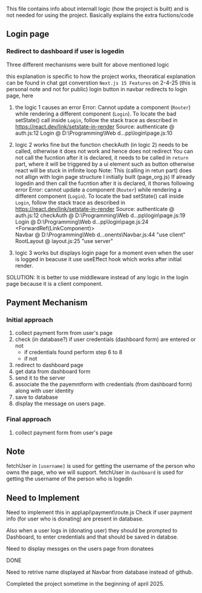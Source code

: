 This file contains info about internall logic (how the project is built) and is not needed for using the project. Basically explains the extra fuctions/code

## Login page

### Redirect to dashboard if user is logedin

Three different mechanisms were built for above mentioned logic

this explanation is specific to how the project works, theoratical explanation can be found in chat gpt converstion `Next.js 15 Features` on 2-4-25
(this is personal note and not for public)
login button in navbar redirects to login page, here

1. the logic 1 causes an error
Error: Cannot update a component (`Router`) while rendering a different component (`Login`). To locate the bad setState() call inside `Login`, follow the stack trace as described in <https://react.dev/link/setstate-in-render>
Source:
authenticate @ auth.js:12
Login @ D:\Programming\Web d…pp\login\page.js:10

2. logic 2 works fine but the function checkAuth (in logic 2) needs to be called, otherwise it does not work and hence does not redirect
You can not call the fucntion after it is declared, it needs to be called in `return` part, where it will be triggered by a ui element such as button otherwise react will be stuck in infinite loop
Note: This (calling in retun part) does not allign with login page structure I initially built (page_org.js)
If already logedin and then call the fucntion after it is declared, it thorws following error
Error: cannot update a component (`Router`) while rendering a different component (`Login`). To locate the bad setState() call inside `Login`, follow the stack trace as described in <https://react.dev/link/setstate-in-render>
Source:
authenticate @ auth.js:12
checkAuth @ D:\Programming\Web d…pp\login\page.js:19
Login @ D:\Programming\Web d…pp\login\page.js:24
<ForwardRef(LinkComponent)>  
Navbar @ D:\Programming\Web d…onents\Navbar.js:44
"use client"  
RootLayout @ layout.js:25
"use server"  

3. logic 3 works but displays login page for a moment even when the user is logged in beacuse it use useEffect hook which works after initial render.

SOLUTION: It is better to use middleware instead of any logic in the login page because it is a  client component.

## Payment Mechanism

### Initial approach

1. collect payment form from user's page
2. check (in database?) if user credentials (dashboard form) are entered or not
    - if credentials found perform step 6 to 8
    - if not
3. redirect to dashboard page
4. get data from dashboard form
5. send it to the server
6. associate the the payemntform with credentials (from dashboard form) along with user identity
7. save to database
8. display the message on users page.

### Final approach

1. collect payment form from user's page

## Note

fetchUser in `[username]` is used for getting the username of the person who owns the page, who we will support.
fetchUser in `dashboard` is used for getting the username of the person who is logedin

## Need to Implement

Need to implement this in app\api\payment\route.js
Check if user payment info (for user who is donating) are present in database.

Also when a user logs in (donating user) they should be prompted to Dashboard, to enter credentials and that should be saved in databse.

Need to display messges on the users page from donatees

DONE


Need to retrive name displayed at Navbar from database instead of github.

Completed the project sometime in the beginning of april 2025.